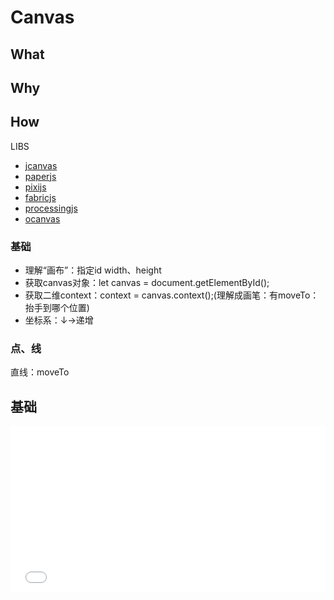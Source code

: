 # Canvas

## What

## Why

## How

LIBS

- [jcanvas](https://projects.calebevans.me/jcanvas/)
- [paperjs](http://paperjs.org/)
- [pixijs](https://www.pixijs.com/)
- [fabricjs](http://fabricjs.com/)
- [processingjs](http://processingjs.org/)
- [ocanvas](http://ocanvas.org/)

### 基础

- 理解“画布”：指定id width、height
- 获取canvas对象：let canvas = document.getElementById();
- 获取二维context：context = canvas.context();(理解成画笔：有moveTo：抬手到哪个位置)
- 坐标系：↓→递增

### 点、线

直线：moveTo

## 基础

<iframe height='265' scrolling='no' title='My-Template' src='//codepen.io/singlone/embed/yEGpav/?height=265&theme-id=0&default-tab=css,result&embed-version=2' frameborder='no' allowtransparency='true' allowfullscreen='true' style='width: 100%;'>See the Pen <a href='https://codepen.io/singlone/pen/yEGpav/'>My-Template</a> by ShoneSingLone (<a href='https://codepen.io/singlone'>@singlone</a>) on <a href='https://codepen.io'>CodePen</a>.
</iframe>

